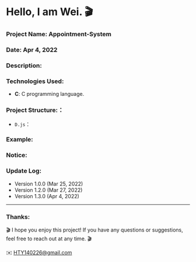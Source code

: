 Hello, I am Wei. 🎬 
======

### Project Name: Appointment-System

### Date:  Apr 4, 2022

### Description:

### Technologies Used:
- **C**: C programming language.  

### Project Structure:：
- `D.js`：

### Example:


### Notice:


### Update Log:
- Version 1.0.0 (Mar 25, 2022)
- Version 1.2.0 (Mar 27, 2022)
- Version 1.3.0 (Apr 4, 2022)


***
### Thanks:

🎬 I hope you enjoy this project! If you have any questions or suggestions, feel free to reach out at any time. 🎬 

✉️ HTY140226@gmail.com
